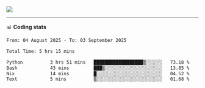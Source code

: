 <picture>
  <source
  srcset="https://github-readme-stats.vercel.app/api?username=sant0s12&show_icons=true&theme=dark"
  media="(prefers-color-scheme: dark)"
  />
  <source
  srcset="https://github-readme-stats.vercel.app/api?username=sant0s12&show_icons=true"
  media="(prefers-color-scheme: light)"
  />
  <img src="https://github-readme-stats.vercel.app/api?username=sant0s12&show_icons=true" />
</picture>

---

📊 **Coding stats**

<!--START_SECTION:waka-->

```txt
From: 04 August 2025 - To: 03 September 2025

Total Time: 5 hrs 15 mins

Python          3 hrs 51 mins   ██████████████████▒░░░░░░   73.18 %
Bash            43 mins         ███▒░░░░░░░░░░░░░░░░░░░░░   13.85 %
Nix             14 mins         █░░░░░░░░░░░░░░░░░░░░░░░░   04.52 %
Text            5 mins          ▒░░░░░░░░░░░░░░░░░░░░░░░░   01.68 %
```

<!--END_SECTION:waka-->
